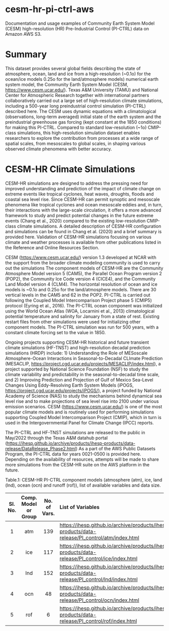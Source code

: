 # cesm-hr-pi-ctrl-aws
Documentation and usage examples of Community Earth System Model (CESM) high-resolution (HR) Pre-Industrial Control (PI-CTRL) data on Amazon AWS S3.

# Summary
This dataset provides several global fields describing the state of atmosphere, ocean, land and ice from a high-resolution (~0.1o) for the ocean/ice models 0.25o for the land/atmosphere models) numerical earth system model, the Community Earth System Model (CESM, https://www.cesm.ucar.edu/). Texas A&M University (TAMU) and National Center for Atmospheric Research together with international partners collaboratively carried out a large set of high-resolution climate simulations, including a 500-year long preindustrial control simulation (PI-CTRL) described here. The CESM uses dynamic equations with a climatological (observations, long-term averaged) initial state of the earth system and the preindustrial greenhouse gas forcing (kept constant at the 1850 conditions) for making this PI-CTRL. Compared to standard low-resolution (~1o) CMIP-class simulations, this high-resolution simulation dataset enables researchers to explore the contribution from processes at a wide range of spatial scales, from mesoscales to global scales, in shaping various observed climate phenomena with better accuracy. 

# CESM-HR Climate Simulations
CESM-HR simulations are designed to address the pressing need for improved understanding and prediction of the impact of climate change on extreme events like tropical cyclones, heat waves, droughts, floods and coastal sea level rise. Since CESM-HR can permit synoptic and mesoscale phenomena like tropical cyclones and ocean mesoscale eddies and, in turn, their interactions with the large-scale circulation, it offers a more advanced framework to study and predict potential changes in the future extreme events (Chang et al., 2020) compared to the existing low-resolution CMIP-class climate simulations. A detailed description of CESM-HR configuration and simulations can be found in Chang et al. (2020) and a brief summary is provided here. Validation of CESM-HR simulations focusing on various climate and weather processes is available from other publications listed in the Reference and Online Resources Section.

CESM (https://www.cesm.ucar.edu/) version 1.3 developed at NCAR with the support from the broader climate modeling community is used to carry out the simulations The component models of CESM-HR are the Community Atmosphere Model version 5 (CAM5), the Parallel Ocean Program version 2 (POP2), the Community Ice Code version 4 (CICE4), and the Community Land Model version 4 (CLM4). The horizontal resolution of ocean and ice models is ~0.1o and 0.25o for the land/atmosphere models. There are 30 vertical levels in the CAM5 and 62 in the POP2. PI-CTRL is carried out following the Coupled Model Intercomparison Project phase 5 (CMIP5) protocol (Eyring et al., 2016). The PI-CTRL ocean component was initialized using the World Ocean Atlas (WOA, Locarnini et al., 2013) climatological potential temperature and salinity for January from a state of rest. Existing restart files from other simulations were used for initializing other component models. The PI-CTRL simulation was run for 500 years, with a constant climate forcing set to the value in 1850. 	 	 	 		

Ongoing projects supporting CESM-HR historical and future transient climate simulations (HF-TNST) and high-resolution decadal prediction simulations (HRDP) include: 1) Understanding the Role of MESoscale Atmosphere-Ocean Interactions in Seasonal-to-Decadal CLImate Prediction (MESACLIP, https://project.cgd.ucar.edu/projects/MESACLIP/index.html), a project supported by National Science Foundation (NSF) to study the climate variability and predictability in the seasonal-to-decadal time scale, and 2) Improving Prediction and Projection of Gulf of Mexico Sea-Level Changes Using Eddy-Resolving Earth System Models (iPOGS, https://project.cgd.ucar.edu/projects/iPOGS/), a project funded by National Academy of Science (NAS) to study the mechanisms behind dynamical sea level rise and to make projections of sea level rise into 2100 under various emission scenarios. CESM (https://www.cesm.ucar.edu/) is one of the most popular climate models and is routinely used for performing simulations supporting Coupled Model Intercomparison Project (CMIP), which in turn is used in the Intergovernmental Panel for Climate Change (IPCC) reports. 

The PI-CTRL and HF-TNST simulations are released to the public in May/2022 through the Texas A&M datahub portal (https://ihesp.github.io/archive/products/ihesp-products/data-release/DataRelease_Phase2.html)
As a part of the AWS Public Datasets Program, the PI-CTRL data for years 0021-0500 is provided here. Depending on the availability of resources, attempts will be made to share more simulations from the CESM-HR suite on the AWS platform in the future.

Table.1: CESM-HR PI-CTRL component models (atmosphere (atm), ice, land (lnd), ocean (ocn) and runoff (rof)), list of available variables and data size. 

| Sl. No. | Comp. Model or Group | No. of Vars. | List of Variables | Total  Size |
| :---:   | :------------: | :------: | :----------------- | :-----: |
| 1       | atm  | 139   | https://ihesp.github.io/archive/products/ihesp-products/data-release/PI_control/atm/index.html  | 16.2 TB |
| 2       | ice  | 117   | https://ihesp.github.io/archive/products/ihesp-products/data-release/PI_control/ice/index.html  |  4.6 TB |
| 3       | lnd  | 152   | https://ihesp.github.io/archive/products/ihesp-products/data-release/PI_control/lnd/index.html  |  1.0 TB |
| 4       | ocn  | 48    | https://ihesp.github.io/archive/products/ihesp-products/data-release/PI_control/ocn/index.html  |   64 TB |
| 5       | rof  |  6    | https://ihesp.github.io/archive/products/ihesp-products/data-release/PI_control/rof/index.html  |    5 GB |

